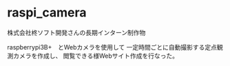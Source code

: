 # raspi_camera
株式会社柊ソフト開発さんの長期インターン制作物

raspberrypi3B+　とWebカメラを使用して
一定時間ごとに自動撮影する定点観測カメラを作成し、
閲覧できる様Webサイト作成を行なった。
